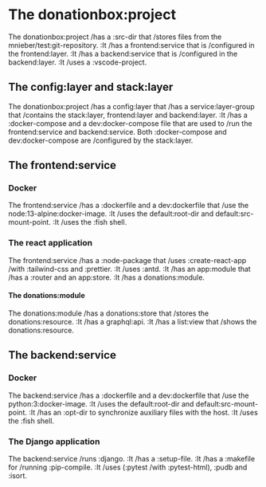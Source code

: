# The donationbox:project

The donationbox:project /has a :src-dir that /stores files from the mnieber/test:git-repository.
:It /has a frontend:service that is /configured in the frontend:layer.
:It /has a backend:service that is /configured in the backend:layer.
:It /uses a :vscode-project.


## The config:layer and stack:layer

The donationbox:project /has a config:layer that /has a service:layer-group that /contains the stack:layer, frontend:layer and backend:layer.
:It /has a :docker-compose and a dev:docker-compose file that are used
to /run the frontend:service and backend:service.
Both :docker-compose and dev:docker-compose are /configured by the stack:layer.


## The frontend:service

### Docker

The frontend:service /has a :dockerfile and a dev:dockerfile that /use the node:13-alpine:docker-image.
:It /uses the default:root-dir and default:src-mount-point.
:It /uses the :fish shell.

### The react application

The frontend:service /has a :node-package that /uses :create-react-app /with :tailwind-css and :prettier.
:It /uses :antd.
:It /has an app:module that /has a :router and an app:store.
:It /has a donations:module.

#### The donations:module

The donations:module /has a donations:store that /stores the donations:resource.
:It /has a graphql:api.
:It /has a list:view that /shows the donations:resource.


## The backend:service

### Docker

The backend:service /has a :dockerfile and a dev:dockerfile that /use the python:3:docker-image.
:It /uses the default:root-dir and default:src-mount-point.
:It /has an :opt-dir to synchronize auxiliary files with the host.
:It /uses the :fish shell.

### The Django application

The backend:service /runs :django.
:It /has a :setup-file.
:It /has a :makefile for /running :pip-compile.
:It /uses (:pytest /with :pytest-html), :pudb and :isort.
